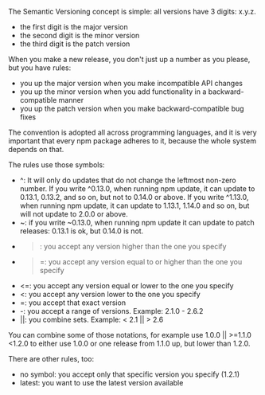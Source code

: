 The Semantic Versioning concept is simple: all versions have 3 digits: x.y.z.
* the first digit is the major version
* the second digit is the minor version
* the third digit is the patch version

When you make a new release, you don't just up a number as you please, but you have rules:
* you up the major version when you make incompatible API changes
* you up the minor version when you add functionality in a backward-compatible manner
* you up the patch version when you make backward-compatible bug fixes

The convention is adopted all across programming languages, and it is very important that every npm package adheres to it, because the whole system depends on that.

The rules use those symbols:
* ^: It will only do updates that do not change the leftmost non-zero number. If you write ^0.13.0, when running npm update, it can update to 0.13.1, 0.13.2, and so on, but not to 0.14.0 or above. If you write ^1.13.0, when running npm update, it can update to 1.13.1, 1.14.0 and so on, but will not update to 2.0.0 or above.
* ~: if you write ~0.13.0, when running npm update it can update to patch releases: 0.13.1 is ok, but 0.14.0 is not.
* >: you accept any version higher than the one you specify
* >=: you accept any version equal to or higher than the one you specify
* <=: you accept any version equal or lower to the one you specify
* <: you accept any version lower to the one you specify
* =: you accept that exact version
* -: you accept a range of versions. Example: 2.1.0 - 2.6.2
* ||: you combine sets. Example: < 2.1 || > 2.6

You can combine some of those notations, for example use 1.0.0 || >=1.1.0 <1.2.0 to either use 1.0.0 or one release from 1.1.0 up, but lower than 1.2.0.

There are other rules, too:
* no symbol: you accept only that specific version you specify (1.2.1)
* latest: you want to use the latest version available

